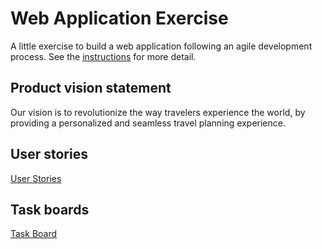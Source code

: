 # Web Application Exercise

A little exercise to build a web application following an agile development process. See the [instructions](instructions.md) for more detail.

## Product vision statement

Our vision is to revolutionize the way travelers experience the world, by providing a personalized and seamless travel planning experience. 

## User stories

[User Stories](https://github.com/software-students-fall2023/2-web-app-exercise-stuytown/issues)
## Task boards

[Task Board](https://github.com/orgs/software-students-fall2023/projects/11)
